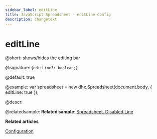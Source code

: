 ```yaml
---
sidebar_label: editLine
title: JavaScript Spreadsheet - editLine Config
description: changetext
---
```


# editLine

@short: shows/hides the editing bar

@signature: {`editLine?: boolean;`}

@default: true

@example:
var spreadsheet = new dhx.Spreadsheet(document.body, {
	editLine: true
});

@descr:

@relatedsample:
**Related sample**: [Spreadsheet. Disabled Line](https://snippet.dhtmlx.com/unem2jkh)

**Related articles**

[Configuration](configuration.md#editing-bar)
